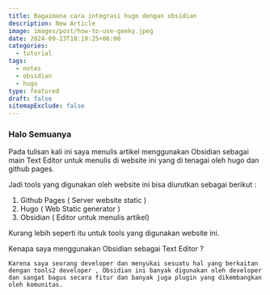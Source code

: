 ```yaml
---
title: Bagaimana cara integrasi hugo dengan obsidian
description: New Article
image: images/post/how-to-use-geeky.jpeg
date: 2024-09-23T18:19:25+06:00
categories:
  - tutorial
tags:
  - notes
  - obsidian
  - hugo
type: featured
draft: false
sitemapExclude: false
---
```

### Halo Semuanya

Pada tulisan kali ini saya menulis artikel menggunakan Obsidian sebagai main Text Editor untuk menulis di website ini yang di tenagai oleh hugo dan github pages.

Jadi tools yang digunakan oleh website ini bisa diurutkan sebagai berikut : 

1. Github Pages ( Server website static )
2. Hugo ( Web Static generator )
3. Obsidian ( Editor untuk menulis artikel)

Kurang lebih seperti itu untuk tools yang digunakan website ini.

Kenapa saya menggunakan Obsidian sebagai Text Editor ?  

```
Karena saya seorang developer dan menyukai sesuatu hal yang berkaitan dengan tools2 developer , Obsidian ini banyak digunakan oleh developer dan sangat bagus secara fitur dan banyak juga plugin yang dikembangkan oleh komunitas.
```



